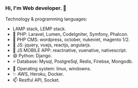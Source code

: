 ### Hi, I'm Web developer. 👋

Technology & programming languages:
- LAMP stack, LEMP stack.
- 🔭 PHP: Laravel, Lumen, CodeIgniter, Symfony, Phalcon.
- 🌱 PHP CMS: wordpress, october, nukeviet, magento 1/2.
- 👯 JS: jquery, vuejs, reactjs, angularjs.
- 💬 JS MOBILE APP: reactnative, vuenative, nativescript.
- 😄 Python: Django.
- ⚡ Database: Mysql, PostgreSql, Redis, Firebse, Mongodb.
- 👋 Operating system: linux, windowns.
- ✨ AWS, Heroku, Docker.
- 📫 Restful API, Socket.

